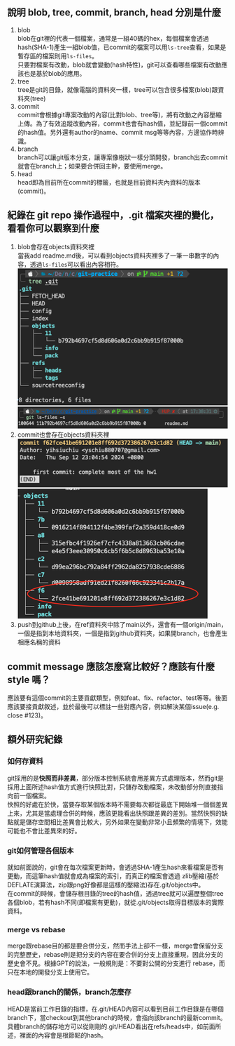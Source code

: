 ## 說明 blob, tree, commit, branch, head 分別是什麼
1. blob  
blob在git裡的代表一個檔案，通常是一組40碼的hex，每個檔案會透過hash(SHA-1)產生一組blob值，已commit的檔案可以用`ls-tree`查看，如果是暫存區的檔案則用`ls-files`。  
只要對檔案有改動，blob就會變動(hash特性)，git可以查看哪些檔案有改動應該也是基於blob的應用。
2. tree  
tree是git的目錄，就像電腦的資料夾一樣，tree可以包含很多檔案(blob)跟資料夾(tree)
3. commit  
commit會根據git專案改動的內容(比對blob、tree等)，將有改動之內容壓縮上傳。為了有效追蹤改動內容，commit也會有hash值，並紀錄前一個commit的hash值。另外還有author的name、commit msg等等內容，方邊協作時辨識。
4. branch  
branch可以讓git版本分支，讓專案像樹狀一樣分頭開發，branch出去commit就會在branch上；如果要合併回主幹，要使用merge。
5. head  
head即為目前所在commit的標籤，也就是目前資料夾內資料的版本(commit)。

## 紀錄在 git repo 操作過程中，.git 檔案夾裡的變化，看看你可以觀察到什麼
1. blob會存在objects資料夾裡  
當我add readme.md後，可以看到objects資料夾裡多了一筆一串數字的內容，透過`ls-files`可以看出內容相符。
![check blob](tree_git.png)
![ls-files](ls-files.png)
2. commit也會存在objects資料夾裡  
![git log](git_log.png)
![check commit](tree_git2.png)
3. push到github上後，在ref資料夾中除了main以外，還會有一個origin/main，一個是指到本地資料夾，一個是指到github資料夾，如果開branch，也會產生相應名稱的資料

## commit message 應該怎麼寫比較好？應該有什麼 style 嗎？
應該要有這個commit的主要貢獻類型，例如feat、fix、refactor、test等等。後面應該要接貢獻敘述，並於最後可以標註一些對應內容，例如解決某個issue(e.g. close #123)。

## 額外研究紀錄
### 如何存資料
git採用的是**快照而非差異**，部分版本控制系統會用差異方式處理版本，然而git是採用上面所述hash值方式進行快照比對，只儲存改動檔案，未改動部分則直接指向前一個檔案。  
快照的好處在於快，當要存取某個版本時不需要每次都從最底下開始堆一個個差異上來，尤其是當處理合併的時候，應該更能看出快照跟差異的差別。當然快照的缺點就是儲存空間相比差異會比較大，另外如果在變動非常小且頻繁的情境下，效能可能也不會比差異來的好。

### git如何管理各個版本
就如前面說的，git會在每次檔案更新時，會透過SHA-1產生hash來看檔案是否有更動，而這筆hash值就會成為檔案的索引，而真正的檔案會透過 zlib壓縮(基於DEFLATE演算法，zip跟png好像都是這樣的壓縮法)存在.git/objects中。  
在commit的時候，會儲存根目錄的tree的hash值，透過tree就可以遍歷整個tree各個blob，若有hash不同(即檔案有更動)，就從.git/objects取得目標版本的實際資料。

### merge vs rebase
merge跟rebase目的都是要合併分支，然而手法上卻不一樣，merge會保留分支的完整歷史，rebase則是把分支的內容在要合併的分支上直接重現，因此分支的歷史會不見。根據GPT的說法，一般規則是：不要對公開的分支進行 rebase，而只在本地的開發分支上使用它。

### head跟branch的關係，branch怎麼存
HEAD是當前工作目錄的指標，在.git/HEAD內容可以看到目前工作目錄是在哪個branch下，當checkout到其他branch的時候，會指向該branch的最新commit。具體branch的儲存地方可以從剛剛的.git/HEAD看出在refs/heads中，如前面所述，裡面的內容會是根節點的hash。